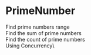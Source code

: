 # PrimeNumber
Find prime numbers range\
Find the sum of prime numbers\
Find the count of prime numbers\
Using Concurrency\

